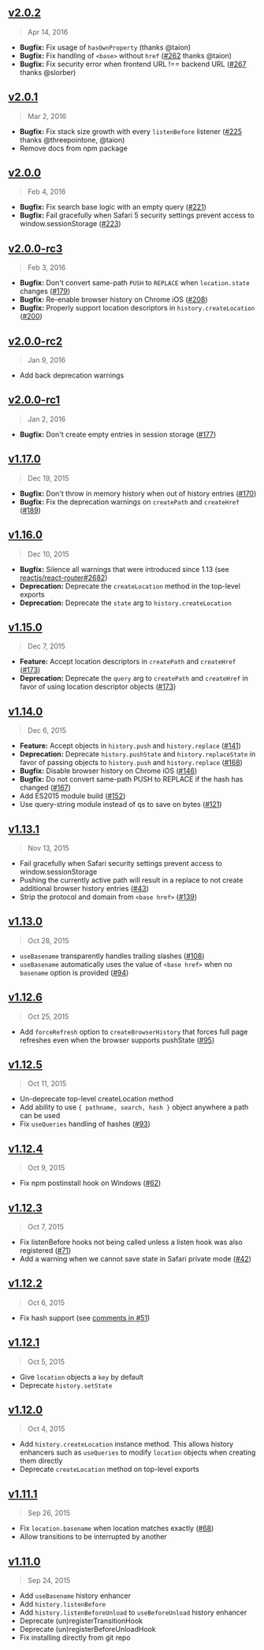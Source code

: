 ## [v2.0.2]
> Apr 14, 2016

- **Bugfix:** Fix usage of `hasOwnProperty` (thanks @taion)
- **Bugfix:** Fix handling of `<base>` without `href` ([#262] thanks @taion)
- **Bugfix:** Fix security error when frontend URL !== backend URL ([#267] thanks @slorber)

[v2.0.2]: https://github.com/mjackson/history/compare/v2.0.1...v2.0.2
[#262]: https://github.com/reactjs/history/pull/262
[#267]: https://github.com/reactjs/history/pull/267

## [v2.0.1]
> Mar 2, 2016

- **Bugfix:** Fix stack size growth with every `listenBefore` listener ([#225] thanks @threepointone, @taion)
- Remove docs from npm package

[v2.0.1]: https://github.com/reactjs/history/compare/v2.0.0...v2.0.1
[#225]: https://github.com/reactjs/history/issues/225

## [v2.0.0]
> Feb 4, 2016

- **Bugfix:** Fix search base logic with an empty query ([#221])
- **Bugfix:** Fail gracefully when Safari 5 security settings prevent access to window.sessionStorage ([#223])

[v2.0.0]: https://github.com/reactjs/history/compare/v2.0.0-rc3...v2.0.0
[#221]: https://github.com/reactjs/history/issues/221
[#223]: https://github.com/reactjs/history/pull/223

## [v2.0.0-rc3]
> Feb 3, 2016

- **Bugfix:** Don't convert same-path `PUSH` to `REPLACE` when `location.state` changes ([#179])
- **Bugfix:** Re-enable browser history on Chrome iOS ([#208])
- **Bugfix:** Properly support location descriptors in `history.createLocation` ([#200])

[v2.0.0-rc3]: https://github.com/reactjs/history/compare/v2.0.0-rc2...v2.0.0-rc3
[#179]: https://github.com/reactjs/history/pull/179
[#208]: https://github.com/reactjs/history/pull/208
[#200]: https://github.com/reactjs/history/pull/200

## [v2.0.0-rc2]
> Jan 9, 2016

- Add back deprecation warnings

[v2.0.0-rc2]: https://github.com/reactjs/history/compare/v2.0.0-rc1...v2.0.0-rc2

## [v2.0.0-rc1]
> Jan 2, 2016

- **Bugfix:** Don't create empty entries in session storage ([#177])

[v2.0.0-rc1]: https://github.com/reactjs/history/compare/v1.17.0...v2.0.0-rc1
[#177]: https://github.com/reactjs/history/pull/177

## [v1.17.0]
> Dec 19, 2015

- **Bugfix:** Don't throw in memory history when out of history entries ([#170])
- **Bugfix:** Fix the deprecation warnings on `createPath` and `createHref` ([#189])

[v1.17.0]: https://github.com/reactjs/history/compare/v1.16.0...v1.17.0
[#170]: https://github.com/reactjs/history/pull/170
[#189]: https://github.com/reactjs/history/pull/189

## [v1.16.0]
> Dec 10, 2015

- **Bugfix:** Silence all warnings that were introduced since 1.13 (see [reactjs/react-router#2682])
- **Deprecation:** Deprecate the `createLocation` method in the top-level exports
- **Deprecation:** Deprecate the `state` arg to `history.createLocation`

[v1.16.0]: https://github.com/reactjs/history/compare/v1.15.0...v1.16.0
[reactjs/react-router#2682]: https://github.com/reactjs/react-router/issues/2682

## [v1.15.0]
> Dec 7, 2015

- **Feature:** Accept location descriptors in `createPath` and `createHref` ([#173])
- **Deprecation:** Deprecate the `query` arg to `createPath` and `createHref` in favor of using location descriptor objects ([#173])

[v1.15.0]: https://github.com/reactjs/history/compare/v1.14.0...v1.15.0
[#173]: https://github.com/reactjs/history/pull/173

## [v1.14.0]
> Dec 6, 2015

- **Feature:** Accept objects in `history.push` and `history.replace` ([#141])
- **Deprecation:** Deprecate `history.pushState` and `history.replaceState` in favor of passing objects to `history.push` and `history.replace` ([#168])
- **Bugfix:** Disable browser history on Chrome iOS ([#146])
- **Bugfix:** Do not convert same-path PUSH to REPLACE if the hash has changed ([#167])
- Add ES2015 module build ([#152])
- Use query-string module instead of qs to save on bytes ([#121])

[v1.14.0]: https://github.com/reactjs/history/compare/v1.13.1...v1.14.0
[#121]: https://github.com/reactjs/history/issues/121
[#141]: https://github.com/reactjs/history/pull/141
[#146]: https://github.com/reactjs/history/pull/146
[#152]: https://github.com/reactjs/history/pull/152
[#167]: https://github.com/reactjs/history/pull/167
[#168]: https://github.com/reactjs/history/pull/168

## [v1.13.1]
> Nov 13, 2015

- Fail gracefully when Safari security settings prevent access to window.sessionStorage
- Pushing the currently active path will result in a replace to not create additional browser history entries ([#43])
- Strip the protocol and domain from `<base href>` ([#139])

[v1.13.1]: https://github.com/reactjs/history/compare/v1.13.0...v1.13.1
[#43]: https://github.com/reactjs/history/pull/43
[#139]: https://github.com/reactjs/history/pull/139

## [v1.13.0]
> Oct 28, 2015

- `useBasename` transparently handles trailing slashes ([#108])
- `useBasename` automatically uses the value of `<base href>` when no
  `basename` option is provided ([#94])

[v1.13.0]: https://github.com/reactjs/history/compare/v1.12.6...v1.13.0
[#108]: https://github.com/reactjs/history/pull/108
[#94]: https://github.com/reactjs/history/issues/94

## [v1.12.6]
> Oct 25, 2015

- Add `forceRefresh` option to `createBrowserHistory` that forces
  full page refreshes even when the browser supports pushState ([#95])

[v1.12.6]: https://github.com/reactjs/history/compare/v1.12.5...v1.12.6
[#95]: https://github.com/reactjs/history/issues/95

## [v1.12.5]
> Oct 11, 2015

- Un-deprecate top-level createLocation method
- Add ability to use `{ pathname, search, hash }` object anywhere
  a path can be used
- Fix `useQueries` handling of hashes ([#93])

[v1.12.5]: https://github.com/reactjs/history/compare/v1.12.4...v1.12.5
[#93]: https://github.com/reactjs/history/issues/93

## [v1.12.4]
> Oct 9, 2015

- Fix npm postinstall hook on Windows ([#62])

[v1.12.4]: https://github.com/reactjs/history/compare/v1.12.3...v1.12.4
[#62]: https://github.com/reactjs/history/issues/62

## [v1.12.3]
> Oct 7, 2015

- Fix listenBefore hooks not being called unless a listen hook was also registered ([#71])
- Add a warning when we cannot save state in Safari private mode ([#42])

[v1.12.3]: https://github.com/reactjs/history/compare/v1.12.2...v1.12.3
[#71]: https://github.com/reactjs/history/issues/71
[#42]: https://github.com/reactjs/history/issues/42

## [v1.12.2]
> Oct 6, 2015

- Fix hash support (see [comments in #51][#51-comments])

[v1.12.2]: https://github.com/reactjs/history/compare/v1.12.1...v1.12.2
[#51-comments]: https://github.com/reactjs/history/pull/51#issuecomment-143189672

## [v1.12.1]
> Oct 5, 2015

- Give `location` objects a `key` by default
- Deprecate `history.setState`

[v1.12.1]: https://github.com/reactjs/history/compare/v1.12.0...v1.12.1

## [v1.12.0]
> Oct 4, 2015

- Add `history.createLocation` instance method. This allows history enhancers such as `useQueries` to modify `location` objects when creating them directly
- Deprecate `createLocation` method on top-level exports

[v1.12.0]: https://github.com/reactjs/history/compare/v1.11.1...v1.12.0

## [v1.11.1]
> Sep 26, 2015

- Fix `location.basename` when location matches exactly ([#68])
- Allow transitions to be interrupted by another

[v1.11.1]: https://github.com/reactjs/history/compare/v1.11.0...v1.11.1
[#68]: https://github.com/reactjs/history/issues/68

## [v1.11.0]
> Sep 24, 2015

- Add `useBasename` history enhancer
- Add `history.listenBefore`
- Add `history.listenBeforeUnload` to `useBeforeUnload` history enhancer
- Deprecate (un)registerTransitionHook
- Deprecate (un)registerBeforeUnloadHook
- Fix installing directly from git repo

[v1.11.0]: https://github.com/reactjs/history/compare/v1.10.2...v1.11.0
